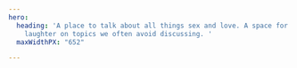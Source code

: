 ```yaml
---
hero:
  heading: 'A place to talk about all things sex and love. A space for education and
    laughter on topics we often avoid discussing. '
  maxWidthPX: "652"

---
```

